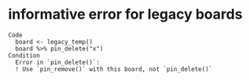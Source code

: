 # informative error for legacy boards

    Code
      board <- legacy_temp()
      board %>% pin_delete("x")
    Condition
      Error in `pin_delete()`:
      ! Use `pin_remove()` with this board, not `pin_delete()`

